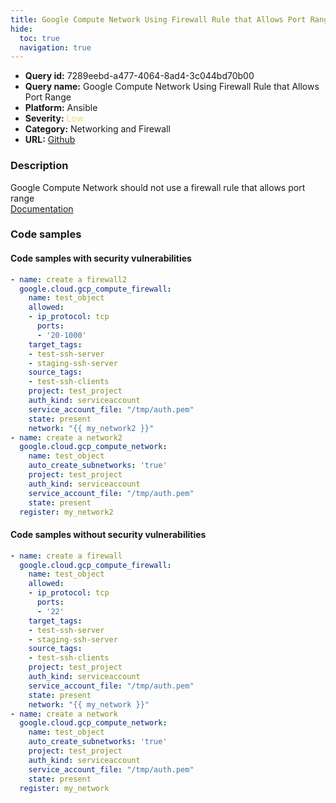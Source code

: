 ```yaml
---
title: Google Compute Network Using Firewall Rule that Allows Port Range
hide:
  toc: true
  navigation: true
---
```


<style>
  .highlight .hll {
    background-color: #ff171742;
  }
  .md-content {
    max-width: 1100px;
    margin: 0 auto;
  }
</style>

-   **Query id:** 7289eebd-a477-4064-8ad4-3c044bd70b00
-   **Query name:** Google Compute Network Using Firewall Rule that Allows Port Range
-   **Platform:** Ansible
-   **Severity:** <span style="color:#edd57e">Low</span>
-   **Category:** Networking and Firewall
-   **URL:** [Github](https://github.com/Checkmarx/kics/tree/master/assets/queries/ansible/gcp/google_compute_network_using_firewall_allows_port_range)

### Description
Google Compute Network should not use a firewall rule that allows port range<br>
[Documentation](https://docs.ansible.com/ansible/latest/collections/google/cloud/gcp_compute_firewall_module.html#parameter-allowed)

### Code samples
#### Code samples with security vulnerabilities
```yaml title="Positive test num. 1 - yaml file" hl_lines="19"
- name: create a firewall2
  google.cloud.gcp_compute_firewall:
    name: test_object
    allowed:
    - ip_protocol: tcp
      ports:
      - '20-1000'
    target_tags:
    - test-ssh-server
    - staging-ssh-server
    source_tags:
    - test-ssh-clients
    project: test_project
    auth_kind: serviceaccount
    service_account_file: "/tmp/auth.pem"
    state: present
    network: "{{ my_network2 }}"
- name: create a network2
  google.cloud.gcp_compute_network:
    name: test_object
    auto_create_subnetworks: 'true'
    project: test_project
    auth_kind: serviceaccount
    service_account_file: "/tmp/auth.pem"
    state: present
  register: my_network2

```


#### Code samples without security vulnerabilities
```yaml title="Negative test num. 1 - yaml file"
- name: create a firewall
  google.cloud.gcp_compute_firewall:
    name: test_object
    allowed:
    - ip_protocol: tcp
      ports:
      - '22'
    target_tags:
    - test-ssh-server
    - staging-ssh-server
    source_tags:
    - test-ssh-clients
    project: test_project
    auth_kind: serviceaccount
    service_account_file: "/tmp/auth.pem"
    state: present
    network: "{{ my_network }}"
- name: create a network
  google.cloud.gcp_compute_network:
    name: test_object
    auto_create_subnetworks: 'true'
    project: test_project
    auth_kind: serviceaccount
    service_account_file: "/tmp/auth.pem"
    state: present
  register: my_network

```
